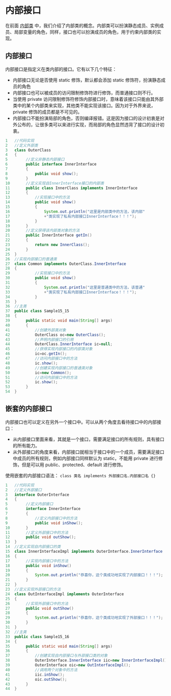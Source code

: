 # 内部接口

在前面 [内部类](oop_inner_class.md) 中，我们介绍了内部类的概念。内部类可以扮演静态成员、实例成员、局部变量的角色，同样，接口也可以扮演成员的角色，用于约束内部类的实现。

## 内部接口

内部接口是指定义在类内部的接口。它有以下几个特征：

- 内部接口无论是否使用 static 修饰，默认都会添加 static 修饰符，扮演静态成员的角色
- 内部接口也可以被成员的访问限制修饰符进行修饰，而普通接口则不行。
- 当使用 private 访问限制修饰符修饰内部接口时，意味着该接口只能由其外部类中的某个内部类来实现，其他类不能实现该接口。因为对于外界来说，private 修饰的成员都是不可见的。
- 内部接口不能扮演局部的角色，否则编译报错。这是因为接口的设计初衷是对外公布的，让很多类可以来进行实现，而局部的角色显然违背了接口的设计初衷。

```java
1   //代码实现
2   //定义外部类
3   class OuterClass
4   {
5        //定义非静态内部接口
6        public interface InnerInterface
7        {
8            public void show();
9        }
10       //定义实现自InnerInterface接口的内部类
11       public class InnerClass implements InnerInterface
12       {
13           //实现接口中的方法
14           public void show()
15           {
16               System.out.println("这里是内部类中的方法，该内部"
17               +"类实现了私有内部接口InnerInterface！！！");
18           }
19       }
20       //定义获得该内部类对象的方法
21       public InnerInterface getIn()
22       {
23           return new InnerClass();
24       }
25  }
26  //实现内部接口的普通类
27  class Common implements OuterClass.InnerInterface
28  {
29           //实现接口中的方法
30           public void show()
31           {
32               System.out.println("这里是普通类中的方法，该普通"
33               +"类实现了私有内部接口InnerInterface！！！");
34           }
35  }
36  //主类
37  public class Sample15_15
38  {
39       public static void main(String[] args)
40       {
41           //创建外部类对象
42           OuterClass oc=new OuterClass();
43           //声明内部接口的引用
44           OuterClass.InnerInterface ic=null;
45           //获得实现内部接口的内部类对象
46           ic=oc.getIn();
47           //访问内部接口中的方法
48           ic.show();
49           //创建实现内部接口的普通类对象
50           ic=new Common();
51           //访问内部接口中的方法
52           ic.show();
53       }
54  }
```

## 嵌套的内部接口

内部接口也可以定义在另外一个接口中。可以从两个角度去看待接口中的内部接口：

- 从内部接口里面来看，其就是一个接口，需要满足接口的所有规则，具有接口的所有能力。
- 从外部接口的角度来看，内部接口就相当于接口中的一个成员，需要满足接口中成员的所有规则，例如内部接口同样默认为 static，不能用 private 进行修饰，但是可以用 public、protected、default 进行修饰。

使用嵌套的内部接口语法： `class 类名 implements 外部接口名.内部接口名 {}`

```java
1   //代码实现
2   //定义外部接口
3   interface OuterInterface
4   {
5        //定义内部接口
6        interface InnerInterface
7        {
8            //定义内部接口中的方法
9            public void inShow();
10       }
11       //定义外部接口中的方法
12       public void outShow();
13  }
14  //定义实现自内部接口的类
15  class InnerInterfaceImpl implements OuterInterface.InnerInterface
16  {
17       //实现内部接口中的方法
18       public void inShow()
19       {
20           System.out.println("恭喜你，这个类成功地实现了内部接口！！！");
21       }
22  }
23  //定义实现外部接口的方法
24  class OutInterfaceImpl implements OuterInterface
25  {
26       //实现外部接口中的方法
27       public void outShow()
28       {
29           System.out.println("恭喜你，这个类成功地实现了外部接口！！！");
30       }
31  }
32  //主类
33  public class Sample15_16
34  {
35       public static void main(String[] args)
36       {
37           //创建实现自内部接口与外部接口类的对象
38           OuterInterface.InnerInterface iic=new InnerInterfaceImpl();
39           OuterInterface oic=new OutInterfaceImpl();
40           //调用两个对象中的方法
41           iic.inShow();
42           oic.outShow();
43       }
44  }
```
